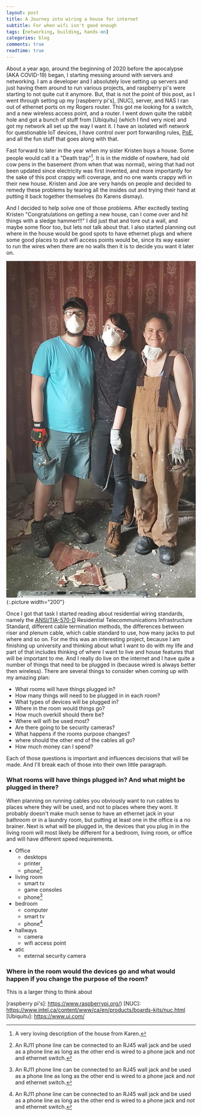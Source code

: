 ```yaml
---
layout: post
title: A Journey into wiring a house for internet
subtitle: For when wifi isn't good enough
tags: [networking, building, hands-on]
categories: blog
comments: true
readtime: true
---
```


About a year ago, around the beginning of 2020 before the apocalypse (AKA COVID-19) began, I starting messing around with servers and networking.
I am a developer and I absolutely love setting up servers and just having them around to run various projects, and raspberry pi's were starting to
not quite cut it anymore.
But, that is not the point of this post, as I went through setting up my [raspberry pi's], [NUC], server, and NAS I ran out of ethernet ports on my Rogers router.
This got me looking for a switch, and a new wireless access point, and a router.
I went down quite the rabbit hole and got a bunch of stuff from [Ubiquitu] (which I find very nice) and got my network all
set up the way I want it.
I have an isolated wifi network for questionable IoT devices, I have control over port forwarding rules, [PoE], and all the fun stuff that goes
along with that.


Fast forward to later in the year when my sister Kristen buys a house.
Some people would call it a "Death trap"[^1].
It is in the middle of nowhere, had old cow pens in the basement (from when that was normal), wiring that had not been updated since electricity was first invented, and more importantly for the sake of this post crappy wifi coverage, and no one wants crappy wifi in their new house.
Kristen and Joe are very hands on people and decided to remedy these problems by tearing all the insides out and trying their hand at putting it back together themselves (to Karens dismay).


And I decided to help solve one of those problems.
After excitedly texting Kristen "Congratulations on getting a new house, can I come over and hit things with a sledge hammer!!!" I did just that and tore out a wall, and maybe some floor too, but lets not talk about that.
I also started planning out where in the house would be good spots to have ethernet plugs and where some good places to put wifi access points would be, since its way easier to run the wires when there are no walls then it is to decide you want it later on.

![Me, Maria, and Kristen demoing her house](/assets/img/kristens_house.jpg "Marshall, Maria, and Kristen"){:.picture width="200"}


Once I got that task I started reading about residential wiring standards, namely the [ANSI/TIA-570-D] Residential Telecommunications Infrastructure Standard, different cable termination methods,
the differences between riser and plenum cable, which cable standard to use, how many jacks to put where and so on.
For me this was an interesting project, because I am finishing up university and thinking about what I want to do with my life and part of that includes
thinking of where I want to live and house features that will be important to me.
And I really do live on the internet and I have quite a number of things that need to be plugged in (because wired is always better then wireless).
There are several things to consider when coming up with my amazing plan:

- What rooms will have things plugged in?
- How many things will need to be plugged in in each room?
- What types of devices will be plugged in?
- Where in the room would things go?
- How much overkill should there be?
- Where will wifi be used most?
- Are there going to be security cameras?
- What happens if the rooms purpose changes?
- where should the other end of the cables all go?
- How much money can I spend?


Each of those questions is important and influences decisions that will be made.
And I'll break each of those into their own little paragraph.


### What rooms will have things plugged in? And what might be plugged in there?

When planning on running cables you obviously want to run cables to places where they will be used, and not to places where they wont.
It probably doesn't make much sense to have an ethernet jack in your bathroom or in a laundry room, but putting at least one in the office is a no brainer.
Next is what will be plugged in, the devices that you plug in in the living room will most likely be different for a bedroom, living room, or office
and will have different speed requirements.

- Office
  - desktops
  - printer
  - phone[^2]
- living room
  - smart tv
  - game consoles
  - phone[^2]
- bedroom
  - computer
  - smart tv
  - phone[^2]
- hallways
  - camera
  - wifi access point
- atic
  - external security camera


### Where in the room would the devices go and what would happen if you change the purpose of the room?

This is a larger thing to think about




[^1]: A very loving description of the house from Karen.
[^2]: An RJ11 phone line can be connected to an RJ45 wall jack and be used as a phone line as long as the other end is wired to a phone jack and *not* and ethernet switch.


<!--links -->
[PoE]: https://en.wikipedia.org/wiki/Power_over_Ethernet
[raspberry pi's]: https://www.raspberrypi.org/)
[NUC]: https://www.intel.ca/content/www/ca/en/products/boards-kits/nuc.html
[Ubiquitu]: https://www.ui.com/


[ANSI/TIA-570-D]: https://blog.siemon.com/standards/ansi-tia-570-d-residential-telecommunications-infrastructure-standard
